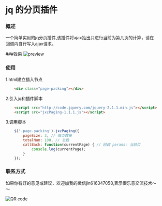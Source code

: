 jq 的分页插件
=====

### 概述

一个简单实用的jq分页插件,该插件将ajax抽出只进行当前为第几页的计算，请在回调内自行写入ajax请求。

###效果
![preview](http://otfhhagqp.bkt.clouddn.com/github/jq/pagingjq_paging_preview.gif)

### 使用

1.html建立插入节点
``` html
    <div class="page-packing"></div>
```

2.引入jq和插件脚本
``` html
    <script src="http://code.jquery.com/jquery-2.1.1.min.js"></script>
    <script src="jxzPaging-1.1.1.js"></script>
```

3.调用脚本
``` javascript
    $('.page-packing').jxzPaging({
        pageSize: 3, // 每页数量
        totalNum: 100, // 总数
        callBack: function(currentPage) { // 回调 params: 当前页
            console.log(currentPage);
        }
    });
```

### 联系方式

如果你有好的意见或建议，欢迎加我的微信jin616347058,表示很乐意交流技术～～

![QR code](http://otfhhagqp.bkt.clouddn.com/my/6BF6200F4CBDE9DB368E67F9DF342511.jpg)
